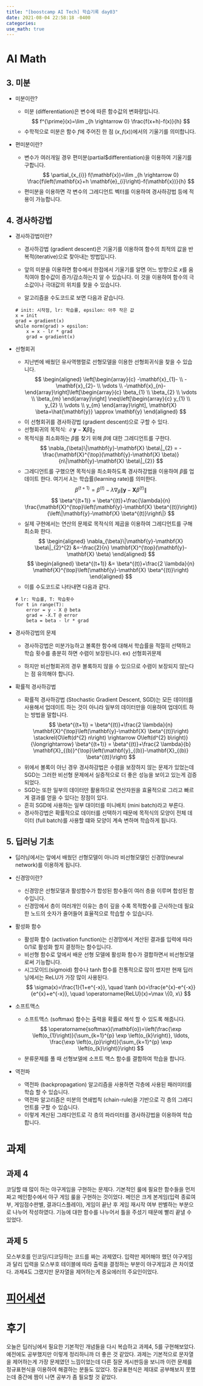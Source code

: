 ```yaml
---
title: "[boostcamp AI Tech] 학습기록 day03"
date: 2021-08-04 22:58:18 -0400
categories:
use_math: true
---
```


# AI Math
## 3. 미분
* 미분이란?
    * 미분 (differentiation)은 변수에 따른 함수값의 변화량입니다.
    $$
    f^{\prime}(x)=\lim _{h \rightarrow 0} \frac{f(x+h)-f(x)}{h}
    $$
    * 수학적으로 미분은 함수 $f$에 주어진 한 점 $(x, f(x))$에서의 기울기를 의미합니다.

* 편미분이란?
    * 변수가 여러개일 경우 편미분(partial$differentiation)을 이용하여 기울기를 구합니다.  
    $$
    \partial_{x_{i}} f(\mathbf{x})=\lim _{h \rightarrow 0} \frac{f\left(\mathbf{x}+h \mathbf{e}_{i}\right)-f(\mathbf{x})}{h}
    $$
    * 편미분을 이용하면 각 변수의 그레디언트 벡터를 이용하여 경사하강법 등에 적용이 가능합니다.


## 4. 경사하강법
* 경사하강법이란?
    * 경사하강법 (gradient descent)은 기울기를 이용하여 함수의 최적의 값을 반복적(iterative)으로 찾아내는 방법입니다.

    * 앞의 미분을 이용하면 함수에서 한접에서 기울기를 알면 어느 방향으로 $x$를 움직여야 함수값이 증가/감소하는지 알 수 있습니다. 이 것을 이용하여 함수의 극소값이나 극대값의 위치를 찾을 수 있습니다.

    * 알고리즘을 수도코드로 보면 다음과 같습니다.
    ```
    # init: 시작점, lr: 학습률, epsilon: 아주 작은 값
    x = init
    grad = gradient(x)
    while norm(grad) > epsilon:
        x = x - lr * grad
        grad = gradient(x)
    ``` 

* 선형회귀
    * 지난번에 배웠던 유사역행렬로 선형모델을 이용한 선형회귀식을 찾을 수 있습니다.
    $$
    \begin{aligned}
    \left[\begin{array}{c}
    -\mathbf{x}_{1}- \\
    -\mathbf{x}_{2}- \\
    \vdots \\
    -\mathbf{x}_{n}-
    \end{array}\right]\left[\begin{array}{c}
    \beta_{1} \\
    \beta_{2} \\
    \vdots \\
    \beta_{m}
    \end{array}\right] \neq\left[\begin{array}{c}
    y_{1} \\
    y_{2} \\
    \vdots \\
    y_{m}
    \end{array}\right],   
    \mathbf{X} \beta=\hat{\mathbf{y}} \approx \mathbf{y}
    \end{aligned}
    $$
    * 이 선형회귀를 경사하강법 (gradient descent)으로 구할 수 있다.
    * 선형회귀의 목적식: $\|\mathbf{y}-\mathbf{X} \beta\|_{2}$
    * 목적식을 최소화하는 $\beta$를 찾기 위해 $\beta$에 대한 그레디언트를 구한다.
    $$
    \nabla_{\beta}\|\mathbf{y}-\mathbf{X} \beta\|_{2} = 
    -\frac{\mathbf{X}^{\top}(\mathbf{y}-\mathbf{X} \beta)}{n\|\mathbf{y}-\mathbf{X} \beta\|_{2}}
    $$
    * 그레디언트를 구했으면 목적식을 최소화하도록 경사하강법을 이용하여 $\beta$를 업데이트 한다. 여기서 $\lambda$는 학습률(learning rate)를 의미한다.
    $$
    \beta^{(t+1)} =\beta^{(t)}-\lambda \nabla_{\beta}\left\|\mathbf{y}-\mathbf{X} \beta^{(t)}\right\|
    $$
    $$
    \beta^{(t+1)} = \beta^{(t)}+\frac{\lambda}{n} \frac{\mathbf{X}^{\top}\left(\mathbf{y}-\mathbf{X} \beta^{(t)}\right)}{\left\|\mathbf{y}-\mathbf{X} \beta^{(t)}\right\|}
    $$
    * 실제 구현에서는 연산의 문제로 목적식의 제곱을 이용하여 그레디언트를 구해 최소화 한다. 
    $$
    \begin{aligned}
    \nabla_{\beta}\|\mathbf{y}-\mathbf{X} \beta\|_{2}^{2}     
    &=-\frac{2}{n} \mathbf{X}^{\top}(\mathbf{y}-\mathbf{X} \beta)
    \end{aligned}
    $$
    $$
    \begin{aligned}
    \beta^{(t+1)} &= \beta^{(t)}+\frac{2 \lambda}{n} \mathbf{X}^{\top}\left(\mathbf{y}-\mathbf{X} \beta^{(t)}\right)
    \end{aligned}
    $$
    * 이를 수도코드로 나타내면 다음과 같다.
    ```
    # lr: 학습률, T: 학습횟수
    for t in range(T):
        error = y - X @ beta
        grad = -X.T @ error
        beta = beta - lr * grad
    ```

* 경사하강법의 문제
    * 경사하강법은 미분가능하고 볼록한 함수에 대해서 학습률을 적절히 선택하고 학습 횟수를 충분히 하면 수렴이 보장된니다. ex) 선형회귀문제

    * 하지만 비선형회귀의 경우 볼록하지 않을 수 있으므로 수렴이 보장되지 않는다는 점 유의해야 합니다.

* 확률적 경사하강법
    * 확률적 경사하강법 (Stochastic Gradient Descent, SGD)는 모든 데이터를 사용해서 업데이트 하는 것이 아니라 일부의 데이터만을 이용하여 업데이트 하는 방법을 말합니다.
    $$
    \beta^{(t+1)} = \beta^{(t)}+\frac{2 \lambda}{n} \mathbf{X}^{\top}\left(\mathbf{y}-\mathbf{X} \beta^{(t)}\right) \stackrel{O\left(d^{2} n\right) \rightarrow O\left(d^{2} b\right)}{\longrightarrow} 
    \beta^{(t+1)} = \beta^{(t)}+\frac{2 \lambda}{b} \mathbf{X}_{(b)}^{\top}\left(\mathbf{y}_{(b)}-\mathbf{X}_{(b)} \beta^{(t)}\right)
    $$
    * 위에서 볼록이 아닌 경우 경사하강법은 수렴을 보장하지 않는 문제가 있었는데 SGD는 그러한 비선형 문제에서 실증적으로 더 좋은 성능을 보이고 있는게 검증되었다.
    * SGD는 또한 일부의 데이터만 활용하므로 연산자원을 효율적으로 그리고 빠르게 결과를 얻을 수 있다는 장점이 있다.
    * 흔히 SGD에 사용하는 일부 대이터를 미니배치 (mini batch)라고 부른다.
    * 경사하강법은 확률적으로 데이터를 선택하기 때문에 목적식의 모양이 전체 데이터 (full batch)를 사용할 떄와 모양이 계속 변하며 학습하게 됩니다.

## 5. 딥러닝 기초
* 딥러닝에서는 앞에서 배웠던 선형모델이 아니라 비선형모델인 신경망(neural network)를 이용하게 됩니다.
* 신경망이란?
    * 신경망은 선형모델과 활성함수가 합성된 함수들이 여러 층을 이루며 합성된 함수입니다.
    * 신경망에서 층이 여러개인 이유는 층이 깊을 수록 목적함수를 근사하는데 필요한 노드의 숫자가 줄어들어 효율적으로 학습할 수 있습니다.


* 활성화 함수
    * 활성화 함수 (activation function)는 신경망에서 계산된 결과를 입력에 따라 0/1로 활성화 할지 결정하는 함수입니다.
    * 비선형 함수로 앞에서 배운 선형 모델에 활성화 함수가 결합하면서 비선형모델로써 기능합니다.
    * 시그모이드(sigmoid) 함수나 tanh 함수를 전통적으로 많이 썼지만 현재 딥러닝에서는 ReLU가 가장 많이 사용된다.
    $$
    \sigma(x)=\frac{1}{1+e^{-x}}, \quad \tanh (x)=\frac{e^{x}-e^{-x}}{e^{x}+e^{-x}}, \quad \operatorname{ReLU}(x)=\max \{0, x\}
    $$

* 소프트맥스
    * 소프트맥스 (softmax) 함수는 출력을 확률로 해석 할 수 있도록 해줍니다.
    $$
    \operatorname{softmax}(\mathbf{o})=\left(\frac{\exp \left(o_{1}\right)}{\sum_{k=1}^{p} \exp \left(o_{k}\right)}, \ldots, \frac{\exp \left(o_{p}\right)}{\sum_{k=1}^{p} \exp \left(o_{k}\right)}\right)
    $$
    * 분류문제를 풀 때 선형보델에 소프트 맥스 함수를 결합하여 학습을 합니다.

* 역전파 
    * 역전파 (backpropagation) 알고리즘을 사용하면 각층에 사용된 패러미터를 학습 할 수 있습니다.
    * 역전파 알고리즘은 미분의 연쇄법칙 (chain-rule)을 기반으로 각 층의 그레디언트를 구할 수 있습니다.
    * 이렇게 계산된 그레디언트로 각 층의 파라미터를 경사하강법을 이용하여 학습합니다.


# 과제
## 과제 4
코딩할 떄 많이 하는 야구게임을 구현하는 문제다. 기본적인 룰에 필요한 함수들을 먼저 짜고 메인함수에서 야구 게임 룰을 구현하는 것이었다. 메인은 크게 본게임(입력 종료여부, 게임점수판별, 결과디스플레이), 게임이 끝난 후 게임 재시작 여부 판별하는 부분으로 나누어 작성하였다. 기능에 대한 함수를 나누어서 틀을 주셨기 때문에 빨리 끝낼 수 있었다.
## 과제 5
모스부호를 인코딩/디코딩하는 코드를 짜는 과제였다. 입력만 제어해야 했던 야구게임과 달리 입력을 모스부호 테이블에 따라 출력을 결정하는 부분이 야구게임과 큰 차이였다. 과제4도 그랬지만 문자열을 제어하는게 중요에러의 주요인이었다.

# [피어세션](https://hackmd.io/@ai17/HkgUDav1t)

# 후기
오늘은 딥러닝에서 필요한 기본적인 개념들을 다시 복습하고 과제4, 5를 구현해보았다. 예전에도 공부했지만 이렇게 정리하니까 더 좋은 것 같았다. 과제는 기본적으로 문자열을 제어하는게 가장 문제였던 느낌이었는데 다른 질문 게시판등을 보니까 이런 문제를 정규표현식을 이용하여 해결하는 분들도 있었다. 정규표현식은 제대로 공부해보지 못했는데 중간에 짬이 나면 공부가 좀 필요할 것 같았다.